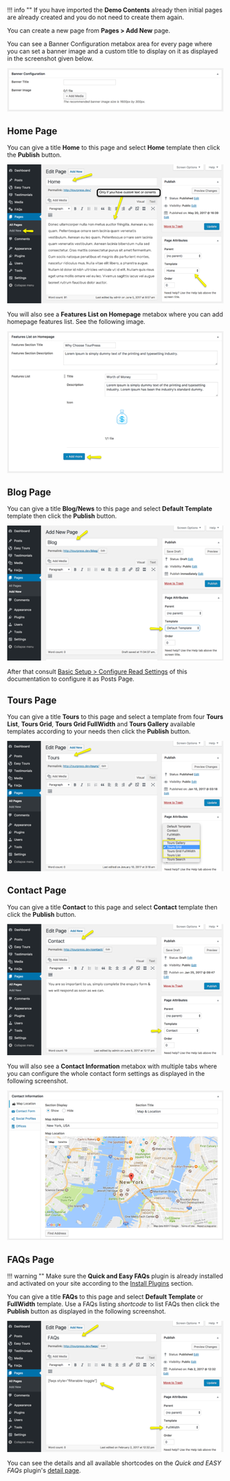 !!! info ""
    If you have imported the **Demo Contents** already then initial pages are already created and you do not need to create them again.
    
You can create a new page from **Pages > Add New** page.

You can see a Banner Configuration metabox area for every page where you can set a banner image and a custom title to display on it as displayed in the screenshot given below.

![img](img/page-01.png)

## Home Page
You can give a title **Home** to this page and select **Home** template then click the **Publish** button.

![img](img/page-02.png)

You will also see a **Features List on Homepage** metabox where you can add homepage features list. See the following image.

![img](img/page-03.png)

## Blog Page
You can give a title **Blog/News** to this page and select **Default Template** template then click the **Publish** button.

![img](img/page-04.png)

After that consult [Basic Setup > Configure Read Settings](basic-setup.md#configure-reading-settings) of this documentation to configure it as Posts Page.

## Tours Page
You can give a title **Tours** to this page and select a template from four **Tours List**, **Tours Grid**, **Tours Grid FullWidth** and **Tours Gallery** available templates according to your needs then click the **Publish** button.

![img](img/page-05.png)

## Contact Page
You can give a title **Contact** to this page and select **Contact** template then click the **Publish** button.

![img](img/page-06.png)

You will also see a **Contact Information** metabox with multiple tabs where you can configure the whole contact form settings as displayed in the following screenshot.

![img](img/page-07.png)

## FAQs Page

!!! warning ""
    Make sure the **Quick and Easy FAQs** plugin is already installed and activated on your site according to the [Install Plugins](installation.md#install-plugins) section.

You can give a title **FAQs** to this page and select **Default Template** or **FullWidth** template. Use a FAQs listing *shortcode* to list FAQs then click the **Publish** button as displayed in the following screenshot.

![img](img/page-08.png)

You can see the details and all available shortcodes on the *Quick and EASY FAQs* plugin's [detail page](https://wordpress.org/plugins/quick-and-easy-faqs/).
